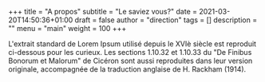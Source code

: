 +++
title       = "A propos"
subtitle    = "Le saviez vous?"
date        = 2021-03-20T14:50:36+01:00
draft       = false
author      = "direction"
tags        = []
description = ""
menu        = "main"
weight      = 100
+++

L'extrait standard de Lorem Ipsum utilisé depuis le XVIè siècle est reproduit ci-dessous pour les curieux. Les sections 1.10.32 et 1.10.33 du "De Finibus Bonorum et Malorum" de Cicéron sont aussi reproduites dans leur version originale, accompagnée de la traduction anglaise de H. Rackham (1914).
